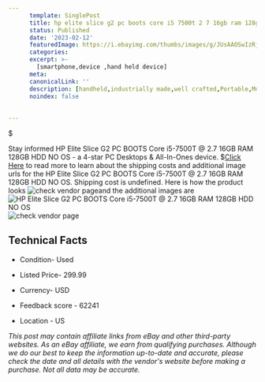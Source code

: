 ```yaml
---
      template: SinglePost
      title: hp elite slice g2 pc boots core i5 7500t 2 7 16gb ram 128gb hdd no os
      status: Published
      date: '2023-02-12'
      featuredImage: https://i.ebayimg.com/thumbs/images/g/JUsAAOSwIzRjtGGG/s-l225.jpg
      categories: 
      excerpt: >-
        [smartphone,device ,hand held device]
      meta:
      canonicalLink: ''
      description: [handheld,industrially made,well crafted,Portable,Mobile,Compact,Convenient,Lightweight,Maneuverable,Man-portable,Miniature,Carriable,Hand-held,Light,Holdable,Transportable,Mobile device,Pocket-sized,On-the-go,Wireless,Cordless,Compact size,Convenient size, smartphone,device ,hand held device]
      noindex: false
      
        
---
```

$

Stay informed HP Elite Slice G2 PC BOOTS Core i5-7500T @ 2.7 16GB RAM 128GB HDD NO OS - a 4-star PC Desktops & All-In-Ones device.
$[Click Here](https://www.ebay.com/itm/195543720370?hash=item2d875061b2%3Ag%3AJUsAAOSwIzRjtGGG&mkevt=1&mkcid=1&mkrid=711-53200-19255-0&campid=%253CePNCampaignId%253E&customid=%253CreferenceId%253E&toolid=10049) to read more to learn about the shipping costs and additional image urls for the HP Elite Slice G2 PC BOOTS Core i5-7500T @ 2.7 16GB RAM 128GB HDD NO OS. Shipping cost is undefined. Here is how the product looks ![check vendor page](https://i.ebayimg.com/thumbs/images/g/JUsAAOSwIzRjtGGG/s-l225.jpg)and the additional images are![HP Elite Slice G2 PC BOOTS Core i5-7500T @ 2.7 16GB RAM 128GB HDD NO OS](https://i.ebayimg.com/images/g/JUsAAOSwIzRjtGGG/s-l1600.jpg)![check vendor page](https://origin-galleryplus.ebayimg.com/ws/web/195543720370_2_0_1/225x225.jpg,https://origin-galleryplus.ebayimg.com/ws/web/195543720370_3_0_1/225x225.jpg,https://origin-galleryplus.ebayimg.com/ws/web/195543720370_4_0_1/225x225.jpg,https://origin-galleryplus.ebayimg.com/ws/web/195543720370_5_0_1/225x225.jpg,https://origin-galleryplus.ebayimg.com/ws/web/195543720370_6_0_1/225x225.jpg,https://origin-galleryplus.ebayimg.com/ws/web/195543720370_7_0_1/225x225.jpg,https://origin-galleryplus.ebayimg.com/ws/web/195543720370_8_0_1/225x225.jpg,https://origin-galleryplus.ebayimg.com/ws/web/195543720370_9_0_1/225x225.jpg,https://origin-galleryplus.ebayimg.com/ws/web/195543720370_10_0_1/225x225.jpg,https://origin-galleryplus.ebayimg.com/ws/web/195543720370_11_0_1/225x225.jpg,https://origin-galleryplus.ebayimg.com/ws/web/195543720370_12_0_1/225x225.jpg)



 ## Technical Facts 



     
      

 - Condition- Used 


      

 - Listed Price- 299.99 


      

 - Currency- USD 


      

 - Feedback score - 62241 


      

 - Location - US 


      
      

 *_This post may contain affiliate links from eBay and other third-party websites. As an eBay affiliate, we earn from qualifying purchases. Although we do our best to keep the information up-to-date and accurate, please check the date and all details with the vendor's website before making a purchase. Not all data may be accurate._*






